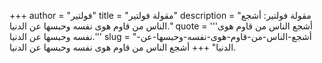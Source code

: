 +++
author = "فولتير"
title = "مقولة فولتير"
description = "مقولة فولتير: أشجع الناس من قاوم هوى نفسه وحبسها عن الدنيا."
quote = '''أشجع الناس من قاوم هوى نفسه وحبسها عن الدنيا.'''
slug = "أشجع-الناس-من-قاوم-هوى-نفسه-وحبسها-عن-الدنيا"
+++
أشجع الناس من قاوم هوى نفسه وحبسها عن الدنيا.

